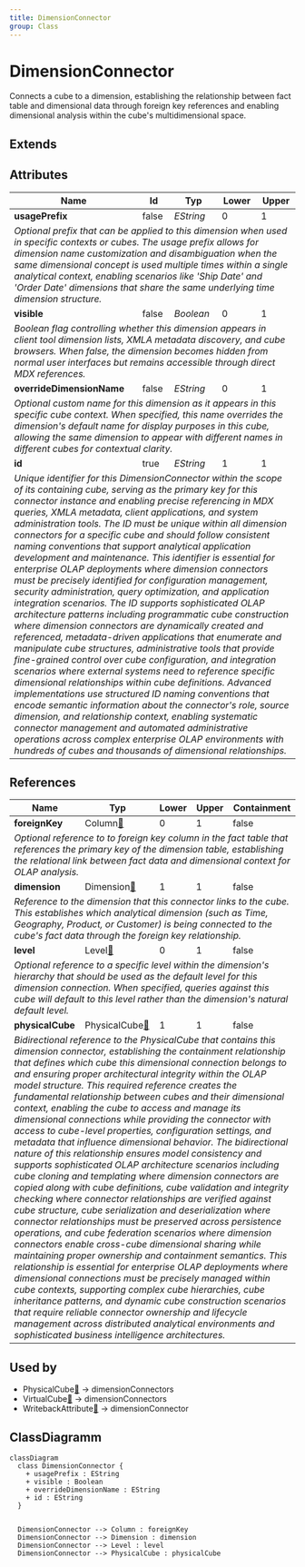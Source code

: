 ```yaml
---
title: DimensionConnector
group: Class
---
```


# DimensionConnector<a name="class-dimensionconnector"></a>

Connects a cube to a dimension, establishing the relationship between fact table and dimensional data through foreign key references and enabling dimensional analysis within the cube's multidimensional space.
## Extends

## Attributes

<table>
  <thead>
    <tr>
      <th>Name</th>
      <th>Id</th>
      <th>Typ</th>
      <th>Lower</th>
      <th>Upper</th>
    </tr>
  </thead>
  <tbody>
    <tr>
      <td><strong>usagePrefix</strong></td>
      <td>false</td>
      <td><em>EString</em></td>
      <td>0</td>
      <td>1</td>
    </tr>
    <tr>
      <td colspan="5"><em>Optional prefix that can be applied to this dimension when used in specific contexts or cubes. The usage prefix allows for dimension name customization and disambiguation when the same dimensional concept is used multiple times within a single analytical context, enabling scenarios like 'Ship Date' and 'Order Date' dimensions that share the same underlying time dimension structure.</em></td>
    </tr>
    <tr>
      <td><strong>visible</strong></td>
      <td>false</td>
      <td><em>Boolean</em></td>
      <td>0</td>
      <td>1</td>
    </tr>
    <tr>
      <td colspan="5"><em>Boolean flag controlling whether this dimension appears in client tool dimension lists, XMLA metadata discovery, and cube browsers. When false, the dimension becomes hidden from normal user interfaces but remains accessible through direct MDX references.</em></td>
    </tr>
    <tr>
      <td><strong>overrideDimensionName</strong></td>
      <td>false</td>
      <td><em>EString</em></td>
      <td>0</td>
      <td>1</td>
    </tr>
    <tr>
      <td colspan="5"><em>Optional custom name for this dimension as it appears in this specific cube context. When specified, this name overrides the dimension's default name for display purposes in this cube, allowing the same dimension to appear with different names in different cubes for contextual clarity.</em></td>
    </tr>
    <tr>
      <td><strong>id</strong></td>
      <td>true</td>
      <td><em>EString</em></td>
      <td>1</td>
      <td>1</td>
    </tr>
    <tr>
      <td colspan="5"><em>Unique identifier for this DimensionConnector within the scope of its containing cube, serving as the primary key for this connector instance and enabling precise referencing in MDX queries, XMLA metadata, client applications, and system administration tools. The ID must be unique within all dimension connectors for a specific cube and should follow consistent naming conventions that support analytical application development and maintenance. This identifier is essential for enterprise OLAP deployments where dimension connectors must be precisely identified for configuration management, security administration, query optimization, and application integration scenarios. The ID supports sophisticated OLAP architecture patterns including programmatic cube construction where dimension connectors are dynamically created and referenced, metadata-driven applications that enumerate and manipulate cube structures, administrative tools that provide fine-grained control over cube configuration, and integration scenarios where external systems need to reference specific dimensional relationships within cube definitions. Advanced implementations use structured ID naming conventions that encode semantic information about the connector's role, source dimension, and relationship context, enabling systematic connector management and automated administrative operations across complex enterprise OLAP environments with hundreds of cubes and thousands of dimensional relationships.</em></td>
    </tr>
  </tbody>
</table>

## References

<table>
  <thead>
    <tr>
      <th>Name</th>
      <th>Typ</th>
      <th>Lower</th>
      <th>Upper</th>
      <th>Containment</th>
    </tr>
  </thead>
  <tbody>
    <tr>
      <td><strong>foreignKey</strong></td>
      <td>Column<a href="./class-Column">🔗</a></td>
      <td>0</td>
      <td>1</td>
      <td>false</td>
    </tr>
    <tr>
      <td colspan="5"><em>Optional reference to  to foreign key column in the fact table that references the primary key of the dimension table, establishing the relational link between fact data and dimensional context for OLAP analysis.</em></td>
    </tr>
    <tr>
      <td><strong>dimension</strong></td>
      <td>Dimension<a href="./class-Dimension">🔗</a></td>
      <td>1</td>
      <td>1</td>
      <td>false</td>
    </tr>
    <tr>
      <td colspan="5"><em>Reference to the dimension that this connector links to the cube. This establishes which analytical dimension (such as Time, Geography, Product, or Customer) is being connected to the cube's fact data through the foreign key relationship.</em></td>
    </tr>
    <tr>
      <td><strong>level</strong></td>
      <td>Level<a href="./class-Level">🔗</a></td>
      <td>0</td>
      <td>1</td>
      <td>false</td>
    </tr>
    <tr>
      <td colspan="5"><em>Optional reference to a specific level within the dimension's hierarchy that should be used as the default level for this dimension connection. When specified, queries against this cube will default to this level rather than the dimension's natural default level.</em></td>
    </tr>
    <tr>
      <td><strong>physicalCube</strong></td>
      <td>PhysicalCube<a href="./class-PhysicalCube">🔗</a></td>
      <td>1</td>
      <td>1</td>
      <td>false</td>
    </tr>
    <tr>
      <td colspan="5"><em>Bidirectional reference to the PhysicalCube that contains this dimension connector, establishing the containment relationship that defines which cube this dimensional connection belongs to and ensuring proper architectural integrity within the OLAP model structure. This required reference creates the fundamental relationship between cubes and their dimensional context, enabling the cube to access and manage its dimensional connections while providing the connector with access to cube-level properties, configuration settings, and metadata that influence dimensional behavior. The bidirectional nature of this relationship ensures model consistency and supports sophisticated OLAP architecture scenarios including cube cloning and templating where dimension connectors are copied along with cube definitions, cube validation and integrity checking where connector relationships are verified against cube structure, cube serialization and deserialization where connector relationships must be preserved across persistence operations, and cube federation scenarios where dimension connectors enable cross-cube dimensional sharing while maintaining proper ownership and containment semantics. This relationship is essential for enterprise OLAP deployments where dimensional connections must be precisely managed within cube contexts, supporting complex cube hierarchies, cube inheritance patterns, and dynamic cube construction scenarios that require reliable connector ownership and lifecycle management across distributed analytical environments and sophisticated business intelligence architectures.</em></td>
    </tr>
  </tbody>
</table>



## Used by

- PhysicalCube[🔗](./class-PhysicalCube) → dimensionConnectors
- VirtualCube[🔗](./class-VirtualCube) → dimensionConnectors
- WritebackAttribute[🔗](./class-WritebackAttribute) → dimensionConnector

## ClassDiagramm

```mermaid
classDiagram
  class DimensionConnector {
    + usagePrefix : EString
    + visible : Boolean
    + overrideDimensionName : EString
    + id : EString
  }


  DimensionConnector --> Column : foreignKey
  DimensionConnector --> Dimension : dimension
  DimensionConnector --> Level : level
  DimensionConnector --> PhysicalCube : physicalCube

```
